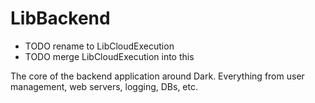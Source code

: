 # LibBackend

- TODO rename to LibCloudExecution
- TODO merge LibCloudExecution into this

The core of the backend application around Dark. Everything from user management, web
servers, logging, DBs, etc.
